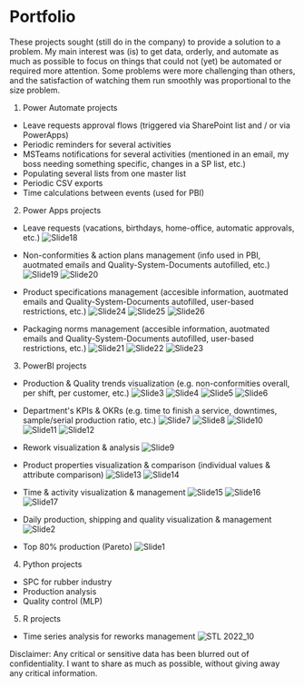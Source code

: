 # Portfolio
These projects sought (still do in the company) to provide a solution to a problem. 
My main interest was (is) to get data, orderly, and automate as much as possible to focus on things that could not (yet) be automated or required more attention.
Some problems were more challenging than others, and the satisfaction of watching them run smoothly was proportional to the size problem. 


1. Power Automate projects
  - Leave requests approval flows (triggered via SharePoint list and / or via PowerApps)
  - Periodic reminders for several activities
  - MSTeams notifications for several activities (mentioned in an email, my boss needing something specific, changes in a SP list, etc.)
  - Populating several lists from one master list
  - Periodic CSV exports
  - Time calculations between events (used for PBI)

2. Power Apps projects
  - Leave requests (vacations, birthdays, home-office, automatic approvals, etc.)
  ![Slide18](https://user-images.githubusercontent.com/85533464/224120177-9a580cd3-9f4a-4906-9066-8efaa0df1880.JPG)


  - Non-conformities & action plans management (info used in PBI, auotmated emails and Quality-System-Documents autofilled, etc.)
  ![Slide19](https://user-images.githubusercontent.com/85533464/224120368-46b66024-74c1-42b5-83bf-4f94516d7c73.JPG)
  ![Slide20](https://user-images.githubusercontent.com/85533464/224120403-8c5b3f6a-edab-471b-ad7e-2af65ab6d547.JPG)

  
  - Product specifications management (accesible information, auotmated emails and Quality-System-Documents autofilled, user-based restrictions, etc.)
  ![Slide24](https://user-images.githubusercontent.com/85533464/224120686-ad60ad48-e8cb-44e8-a691-32efa8cf3fe0.JPG)
  ![Slide25](https://user-images.githubusercontent.com/85533464/224120693-7b098569-131e-447b-933f-94d02253165d.JPG)
  ![Slide26](https://user-images.githubusercontent.com/85533464/224120704-c5600e7e-9d11-4961-abfe-615927e182d5.JPG)


  - Packaging norms management (accesible information, auotmated emails and Quality-System-Documents autofilled, user-based restrictions, etc.)
  ![Slide21](https://user-images.githubusercontent.com/85533464/224120878-a2758303-acbb-40f1-af49-3f56a01fa10a.JPG)
  ![Slide22](https://user-images.githubusercontent.com/85533464/224120981-a9f22709-8a13-414b-bc21-d3bbf079ec6d.JPG)
  ![Slide23](https://user-images.githubusercontent.com/85533464/224120992-88f148a7-e0a9-438f-9366-9a8e894ebd17.JPG)


3. PowerBI projects
  - Production & Quality trends visualization (e.g. non-conformities overall, per shift, per customer, etc.)
  ![Slide3](https://user-images.githubusercontent.com/85533464/224119906-0766d009-f289-4fb0-a72b-4a0f4c6a0348.JPG)
  ![Slide4](https://user-images.githubusercontent.com/85533464/224119924-f67e78a4-9bb4-4d2c-9174-427f60ce5ab6.JPG)
  ![Slide5](https://user-images.githubusercontent.com/85533464/224119941-a9995796-91e3-4743-9d25-dc993c23c0dd.JPG)
  ![Slide6](https://user-images.githubusercontent.com/85533464/224119955-a715a2b3-ca24-497c-88f2-0dc3dc0611db.JPG)


  - Department's KPIs & OKRs (e.g. time to finish a service, downtimes, sample/serial production ratio, etc.)
  ![Slide7](https://user-images.githubusercontent.com/85533464/224119157-128faa2d-2e35-4801-a273-49779e2284ae.JPG)
  ![Slide8](https://user-images.githubusercontent.com/85533464/224119170-95569b13-a613-4842-8214-d4d952ebf4a2.JPG)
  ![Slide10](https://user-images.githubusercontent.com/85533464/224119196-7e0e282e-68e0-429d-8e62-1eae59a17e79.JPG)
  ![Slide11](https://user-images.githubusercontent.com/85533464/224119227-52ad8255-3b26-4610-8aec-876525a21760.JPG)
  ![Slide12](https://user-images.githubusercontent.com/85533464/224119241-340910f1-e0f6-459d-a871-a55f7fea027d.JPG)

  
  - Rework visualization & analysis
  ![Slide9](https://user-images.githubusercontent.com/85533464/224118967-2cf746fb-322f-487c-afc1-26bb432793e9.JPG)

  
  - Product properties visualization & comparison (individual values & attribute comparison)
  ![Slide13](https://user-images.githubusercontent.com/85533464/224118805-8971bde4-4daa-4049-846e-18efe19a000d.JPG)
  ![Slide14](https://user-images.githubusercontent.com/85533464/224118823-107f85ca-48f8-4683-86a2-60cee1dd3ac6.JPG)
  
  
  - Time & activity visualization & management 
  ![Slide15](https://user-images.githubusercontent.com/85533464/224118710-6e0cd104-ad5e-4473-85ee-0ad8581a2df5.JPG)
  ![Slide16](https://user-images.githubusercontent.com/85533464/224118723-7148177a-f1da-454f-9535-4767d42af7be.JPG)
  ![Slide17](https://user-images.githubusercontent.com/85533464/224118774-2599f7d4-e94b-4ace-8b9c-0eec63889bf4.JPG)

  
  - Daily production, shipping and quality visualization & management
  ![Slide2](https://user-images.githubusercontent.com/85533464/224118375-3f069d78-37c6-4bb4-af18-3f014ae5cd6a.JPG)
  
  - Top 80% production (Pareto)
  ![Slide1](https://user-images.githubusercontent.com/85533464/224118330-607db370-4530-4e56-9373-a5473baaf7d1.JPG)


4. Python projects
  - SPC for rubber industry
  - Production analysis
  - Quality control (MLP)

5. R projects
  - Time series analysis for reworks management
  ![STL 2022_10](https://user-images.githubusercontent.com/85533464/224121595-cdf7ab1a-1f7f-4d24-a5cf-3b527965845d.png)



Disclaimer: Any critical or sensitive data has been blurred out of confidentiality. 
I want to share as much as possible, without giving away any critical information. 
